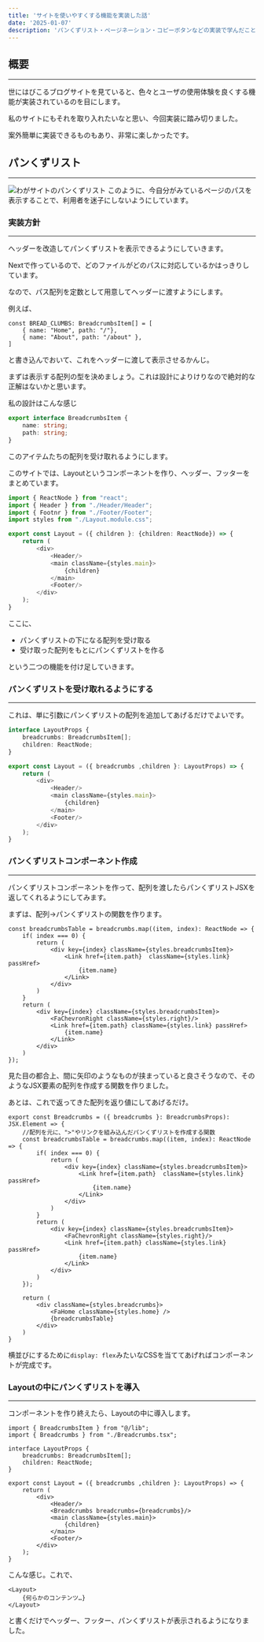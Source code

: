 ```yaml
---
title: 'サイトを使いやすくする機能を実装した話'
date: '2025-01-07'
description: 'パンくずリスト・ページネーション・コピーボタンなどの実装で学んだこと'
---
```


## 概要
---
世にはびこるブログサイトを見ていると、色々とユーザの使用体験を良くする機能が実装されているのを目にします。

私のサイトにもそれを取り入れたいなと思い、今回実装に踏み切りました。

案外簡単に実装できるものもあり、非常に楽しかったです。

## パンくずリスト
---
![わがサイトのパンくずリスト](/article/06/01.png)
このように、今自分がみているページのパスを表示することで、利用者を迷子にしないようにしています。

### 実装方針
---
ヘッダーを改造してパンくずリストを表示できるようにしていきます。

Nextで作っているので、どのファイルがどのパスに対応しているかはっきりしています。

なので、パス配列を定数として用意してヘッダーに渡すようにします。

例えば、
```tsx /src/app/about
const BREAD_CLUMBS: BreadcrumbsItem[] = [
    { name: "Home", path: "/"},
    { name: "About", path: "/about" },
]
```
と書き込んでおいて、これをヘッダーに渡して表示させるかんじ。

まずは表示する配列の型を決めましょう。これは設計によりけりなので絶対的な正解はないかと思います。

私の設計はこんな感じ
```ts /src/lib/type/breadcrumbs.ts
export interface BreadcrumbsItem {
    name: string;
    path: string;
}
```
このアイテムたちの配列を受け取れるようにします。

このサイトでは、Layoutというコンポーネントを作り、ヘッダー、フッターをまとめています。
```ts 従来のLayout.tsx
import { ReactNode } from "react";
import { Header } from "./Header/Header";
import { Footnr } from "./Footer/Footer";
import styles from "./Layout.module.css";

export const Layout = ({ children }: {children: ReactNode}) => {
    return (
        <div>
            <Header/>
            <main className={styles.main}>
                {children}
            </main>
            <Footer/>
        </div>
    );
}
```
ここに、
- パンくずリストの下になる配列を受け取る
- 受け取った配列をもとにパンくずリストを作る

という二つの機能を付け足していきます。

### パンくずリストを受け取れるようにする
---
これは、単に引数にパンくずリストの配列を追加してあげるだけでよいです。

```ts Layout.tsx
interface LayoutProps {
    breadcrumbs: BreadcrumbsItem[];
    children: ReactNode;
}

export const Layout = ({ breadcrumbs ,children }: LayoutProps) => {
    return (
        <div>
            <Header/>
            <main className={styles.main}>
                {children}
            </main>
            <Footer/>
        </div>
    );
}
```

### パンくずリストコンポーネント作成
---
パンくずリストコンポーネントを作って、配列を渡したらパンくずリストJSXを返してくれるようにしてみます。

まずは、配列→パンくずリストの関数を作ります。
```tsx Breadcrumbs.tsx
const breadcrumbsTable = breadcrumbs.map((item, index): ReactNode => {
    if( index === 0) {
        return (
            <div key={index} className={styles.breadcrumbsItem}>
                <Link href={item.path}  className={styles.link} passHref>
                    {item.name}
                </Link>
            </div>
        )
    }
    return (
        <div key={index} className={styles.breadcrumbsItem}>
            <FaChevronRight className={styles.right}/>
            <Link href={item.path} className={styles.link} passHref>
                {item.name}
            </Link>
        </div>
    )
});
```
見た目の都合上、間に矢印のようなものが挟まっていると良さそうなので、そのようなJSX要素の配列を作成する関数を作りました。

あとは、これで返ってきた配列を返り値にしてあげるだけ。

```tsx Layout.tsx
export const Breadcrumbs = ({ breadcrumbs }: BreadcrumbsProps): JSX.Element => {
    //配列を元に、">"やリンクを組み込んだパンくずリストを作成する関数
    const breadcrumbsTable = breadcrumbs.map((item, index): ReactNode => {
        if( index === 0) {
            return (
                <div key={index} className={styles.breadcrumbsItem}>
                    <Link href={item.path}  className={styles.link} passHref>
                        {item.name}
                    </Link>
                </div>
            )
        }
        return (
            <div key={index} className={styles.breadcrumbsItem}>
                <FaChevronRight className={styles.right}/>
                <Link href={item.path} className={styles.link} passHref>
                    {item.name}
                </Link>
            </div>
        )
    });
    
    return (
        <div className={styles.breadcrumbs}>
            <FaHome className={styles.home} />
            {breadcrumbsTable}
        </div>
    )
}
```
横並びにするために``display: flex``みたいなCSSを当ててあげればコンポーネントが完成です。

### Layoutの中にパンくずリストを導入
---
コンポーネントを作り終えたら、Layoutの中に導入します。
```tsx Layout.tsx
import { BreadcrumbsItem } from "@/lib";
import { Breadcrumbs } from "./Breadcrumbs.tsx";

interface LayoutProps {
    breadcrumbs: BreadcrumbsItem[];
    children: ReactNode;
}

export const Layout = ({ breadcrumbs ,children }: LayoutProps) => {
    return (
        <div>
            <Header/>
            <Breadcrumbs breadcrumbs={breadcrumbs}/>
            <main className={styles.main}>
                {children}
            </main>
            <Footer/>
        </div>
    );
}
```
こんな感じ。これで、
```tsx
<Layout>
    {何らかのコンテンツ…}
</Layout>
```
と書くだけでヘッダー、フッター、パンくずリストが表示されるようになりました。